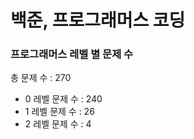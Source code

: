 # 백준, 프로그래머스 코딩
### 프로그래머스 레벨 별 문제 수
총 문제 수 : 270
- 0 레벨 문제 수 : 240
- 1 레벨 문제 수 : 26
- 2 레벨 문제 수 : 4

